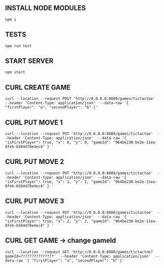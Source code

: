 ## INSTALL NODE MODULES
`npm i`

## TESTS
`npm run test`

## START SERVER
`npm start`

## CURL CREATE GAME
`curl --location --request POST 'http://0.0.0.0:8080/games/tictactoe' 
--header 'Content-Type: application/json' 
--data-raw '{
    "firstPlayer": "a",
    "secondPlayer": "b"
}'`


## CURL PUT MOVE 1
`curl --location --request PUT 'http://0.0.0.0:8080/games/tictactoe' 
--header 'Content-Type: application/json' 
--data-raw '{
    "isFirstPlayer": true,
    "x": 0,
    "y": 0,
    "gameId": "964be230-be2e-11ea-8feb-b584d70e4ec4"
}
'`
## CURL PUT MOVE 2
`curl --location --request PUT 'http://0.0.0.0:8080/games/tictactoe' 
--header 'Content-Type: application/json' 
--data-raw '{
    "isFirstPlayer": true,
    "x": 1,
    "y": 1,
    "gameId": "964be230-be2e-11ea-8feb-b584d70e4ec4"
}
'`
## CURL PUT MOVE 3
`curl --location --request PUT 'http://0.0.0.0:8080/games/tictactoe' 
--header 'Content-Type: application/json' 
--data-raw '{
    "isFirstPlayer": true,
    "x": 2,
    "y": 2,
    "gameId": "964be230-be2e-11ea-8feb-b584d70e4ec4"
}
'`

## CURL GET GAME -> change gameId
`curl --location --request GET 'http://0.0.0.0:8080/games/tictactoe?gameId=???????????????' 
--header 'Content-Type: application/json' 
--data-raw '{
    "firstPlayer": "a",
    "secondPlayer": "b"
}'`